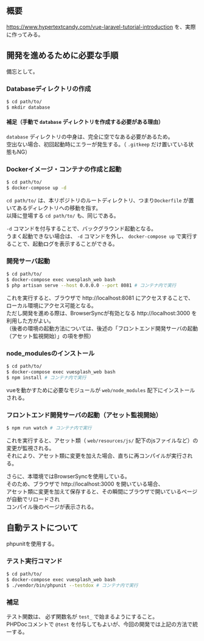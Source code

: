 ## 概要
https://www.hypertextcandy.com/vue-laravel-tutorial-introduction を、実際に作ってみる。

## 開発を進めるために必要な手順
備忘として。

### Databaseディレクトリの作成
```sh
$ cd path/to/
$ mkdir database
```
#### 補足（手動で `database` ディレクトリを作成する必要がある理由）

 `database` ディレクトリの中身は、完全に空でなある必要があるため。  
空出ない場合、初回起動時にエラーが発生する。（ `.gitkeep` だけ置いている状態もNG）

### Dockerイメージ・コンテナの作成と起動
```sh
$ cd path/to/
$ docker-compose up -d
```
`cd path/to/` は、本リポジトリのルートディレクトリ、つまり`Dockerfile` が置いてあるディレクトリへの移動を指す。  
以降に登場する `cd path/to/` も、同じである。

`-d` コマンドを付与することで、バックグラウンド起動となる。  
うまく起動できない場合は、 `-d` コマンドを外し、 `docker-compose up` で実行することで、起動ログを表示することができる。

### 開発サーバ起動

```sh
$ cd path/to/
$ docker-compose exec vuesplash_web bash
$ php artisan serve --host 0.0.0.0 --port 8081 # コンテナ内で実行
```

これを実行すると、ブラウザで http://localhost:8081 にアクセスすることで、ローカル環境にアクセス可能となる。  
ただし開発を進める際は、BrowserSyncが有効となる http://localhost:3000 を利用した方がよい。  
（後者の環境の起動方法については、後述の「フロントエンド開発サーバの起動（アセット監視開始）」の項を参照）

### node_modulesのインストール
```sh
$ cd path/to/
$ docker-compose exec vuesplash_web bash
$ npm install # コンテナ内で実行
```

vueを動かすために必要なモジュールが `web/node_modules` 配下にインストールされる。

### フロントエンド開発サーバの起動（アセット監視開始）
```sh
$ npm run watch # コンテナ内で実行
```

これを実行すると、アセット類（ `web/resources/js/` 配下のjsファイルなど）の変更が監視される。  
それにより、アセット類に変更を加えた場合、直ちに再コンパイルが実行される。

さらに、本環境ではBrowserSyncを使用している。  
そのため、ブラウザで http://localhost:3000 を開いている場合、  
アセット類に変更を加えて保存すると、その瞬間にブラウザで開いているページが自動でリロードされ  
コンパイル後のページが表示される。

## 自動テストについて
phpunitを使用する。

### テスト実行コマンド

```sh
$ cd path/to/
$ docker-compose exec vuesplash_web bash
$ ./vendor/bin/phpunit --testdox # コンテナ内で実行
```

### 補足
テスト関数は、 必ず関数名が `test_` で始まるようにすること。  
PHPDocコメントで `@test` を付与してもよいが、今回の開発では上記の方法で統一する。
